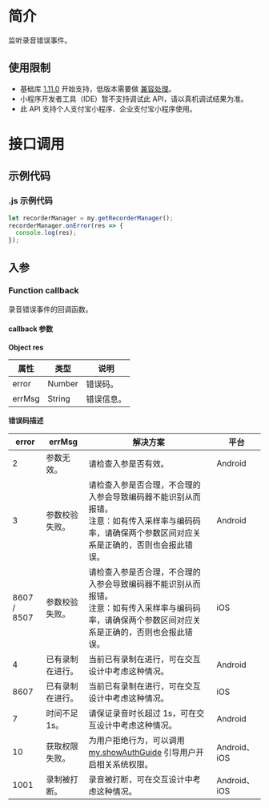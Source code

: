 # 简介

监听录音错误事件。

## 使用限制

- 基础库 [1.11.0](https://opendocs.alipay.com/mini/framework/lib) 开始支持，低版本需要做 [兼容处理](https://docs.alipay.com/mini/framework/compatibility)。
- 小程序开发者工具（IDE）暂不支持调试此 API，请以真机调试结果为准。
- 此 API 支持个人支付宝小程序、企业支付宝小程序使用。

# 接口调用

## 示例代码

### .js 示例代码

```javascript
let recorderManager = my.getRecorderManager();
recorderManager.onError(res => {
  console.log(res);
});
```

## 入参

### Function callback

录音错误事件的回调函数。

#### callback 参数

**Object res**

| **属性** | **类型** | **说明**   |
| -------- | -------- | ---------- |
| error    | Number   | 错误码。   |
| errMsg   | String   | 错误信息。 |

**错误码描述**

| **error** | **errMsg**         |  **解决方案**|**平台** |
| --------- | ---------------- | --------- | --------- | 
| 2         | 参数无效。         | 请检查入参是否有效。   | Android  | 
| 3         | 参数校验失败。  |  请检查入参是否合理，不合理的入参会导致编码器不能识别从而报错。<br />注意：如有传入采样率与编码码率，请确保两个参数区间对应关系是正确的，否则也会报此错误。 |Android  | 
| 8607 / 8507         | 参数校验失败。  |  请检查入参是否合理，不合理的入参会导致编码器不能识别从而报错。<br />注意：如有传入采样率与编码码率，请确保两个参数区间对应关系是正确的，否则也会报此错误。 |iOS  |
| 4         | 已有录制在进行。      |  当前已有录制在进行，可在交互设计中考虑这种情况。  |Android  | 
| 8607         | 已有录制在进行。         | 当前已有录制在进行，可在交互设计中考虑这种情况。   |  iOS  |
| 7         | 时间不足1s。         |  请保证录音时长超过 1s，可在交互设计中考虑这种情况。| Android  |
| 10        | 获取权限失败。   |   为用户拒绝行为，可以调用 [my.showAuthGuide](https://opendocs.alipay.com/mini/api/show-auth-guide) 引导用户开启相关系统权限。  |Android、iOS  |
| 1001         | 录制被打断。         |  录音被打断，可在交互设计中考虑这种情况。  | Android、iOS  |

